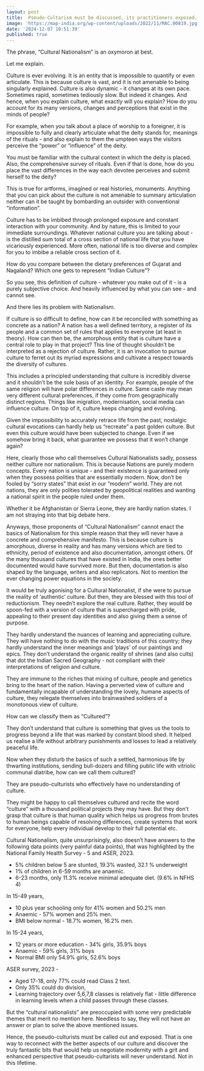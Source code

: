 ```yaml
---
layout: post
title:  Pseudo-Cultarism must be discussed, its practitioners exposed.
image: 'https://map-india.org/wp-content/uploads/2022/11/MAC.00819.jpg'
date: '2024-12-07 10:51:39'
published: true
---
```


The phrase, “Cultural Nationalism” is an oxymoron at best.

Let me explain.

Culture is ever evolving. It is an entity that is impossible to quantify or even articulate. This is because culture is vast, and it is not amenable to being singularly explained. Culture is also dynamic - it changes at its own pace. Sometimes rapid, sometimes tediously slow. But indeed it changes. And hence, when you explain culture, what exactly will you explain? How do you account for its many versions, changes and perceptions that exist in the minds of people?

For example, when you talk about a place of worship to a foreigner, it is impossible to fully and clearly articulate what the deity stands for, meanings of the rituals - and also explain to them the umpteen ways the visitors perceive the “power” or “influence” of the deity.

You must be familiar with the cultural context in which the deity is placed. Also, the comprehensive survey of rituals. Even if that is done, how do you place the vast differences in the way each devotee perceives and submit herself to the deity?

This is true for artforms, imagined or real histories, monuments. Anything that you can pick about the culture is not amenable to summary articulation neither can it be taught by bombarding an outsider with conventional “information”. 

Culture has to be imbibed through prolonged exposure and constant interaction with your community. And by nature, this is limited to your immediate surroundings. Whatever national culture you are talking about - is the distilled sum total of a cross section of national life that you have vicariously experienced. More often, national life is too diverse and complex for you to imbibe a reliable cross section of it.

How do you compare between the dietary preferences of Gujarat and Nagaland? Which one gets to represent “Indian Culture”? 

So you see, this definition of culture - whatever you make out of it - is a purely subjective choice. And heavily influenced by what you can see - and cannot see.

And there lies its problem with Nationalism.

If culture is so difficult to define, how can it be reconciled with something as concrete as a nation? A nation has a well defined territory, a register of its people and a common set of rules that applies to everyone (at least in theory). How can then be, the amorphous entity that is culture have a central role to play in that project?
This line of thought shouldn’t be interpreted as a rejection of culture. Rather, it is an invocation to pursue culture to ferret out its myriad expressions and cultivate a respect towards the diversity of cultures. 

This includes a principled understanding that culture is incredibly diverse and it shouldn’t be the sole basis of an identity. For example, people of the same religion will have polar differences in culture. Same caste may mean very different cultural preferences, if they come from geographically distinct regions. Things like migration, modernisation, social media can influence culture. On top of it, culture keeps changing and evolving.

Given the impossibility to accurately retrace life from the past, nostalgic cultural evocations can hardly help us “recreate” a past golden culture. But even this culture would have been subjected to change. Even if we somehow bring it back, what guarantee we possess that it won’t change again?

Here, clearly those who call themselves Cultural Nationalists sadly, possess neither culture nor nationalism. This is because Nations are purely modern concepts. Every nation is unique - and their existence is guaranteed only when they possess polities that are essentially modern. Now, don’t be fooled by “sorry states” that exist in our “modern” world. They are not nations, they are only polities tolerated by geopolitical realities and wanting a national spirit in the people ruled under them. 

Whether it be Afghanistan or Sierra Leone, they are hardly nation states. I am not straying into that big debate here.

Anyways, those proponents of “Cultural Nationalism” cannot enact the basics of Nationalism for this simple reason that they will never have a concrete and comprehensive manifesto. This is because culture is amorphous, diverse in reality and has many versions which are tied to ethnicity, period of existence and also documentation, amongst others. Of the many thousand cultures that have existed in India, the ones better documented would have survived more. But then, documentation is also shaped by the language, writers and also replicators. Not to mention the ever changing power equations in the society.

It would be truly agonising for a Cultural Nationalist, if she were to pursue the reality of ‘authentic’ culture. But then, they are blessed with this tool of reductionism. They needn’t explore the real culture. Rather, they would be spoon-fed with a version of culture that is supercharged with pride, appealing to their present day identities and also giving them a sense of purpose.

They hardly understand the nuances of learning and appreciating culture. They will have nothing to do with the music traditions of this country; they hardly understand the inner meanings and ‘plays’ of our paintings and epics. They don’t understand the organic reality of shrines (and also cults) that dot the Indian Sacred Geography - not compliant with their interpretations of religion and culture.

They are immune to the riches that mixing of culture, people and genetics bring to the heart of the nation. Having a perverted view of culture and fundamentally incapable of understanding the lovely, humane aspects of culture, they relegate themselves into brainwashed soldiers of a monotonous view of culture.

How can we classify them as “Cultured”?

They don’t understand that culture is something that gives us the tools to progress beyond a life that was marked by constant blood shed. It helped us realise a life without arbitrary punishments and losses to lead a relatively peaceful life.

Now when they disturb the basics of such a settled, harmonious life by thwarting institutions, sending bull-dozers and filling public life with vitriolic communal diatribe, how can we call them cultured?

They are pseudo-culturists who effectively have no understanding of culture.

They might be happy to call themselves cultured and recite the word “culture” with a thousand political projects they may have. But they don’t grasp that culture is that human quality which helps us progress from brutes to human beings capable of resolving differences, create systems that work for everyone, help every individual develop to their full potential etc.

Cultural Nationalism, quite unsurprisingly, also doesn’t have answers to the following data points (very painful data points), that was highlighted by the National Family Health Survey - 5 and ASER, 2023.

- 5% children below 5 are stunted, 19.3% wasted, 32.1 % underweight
- 1% of children in 6-59 months are anaemic.
- 6-23 months, only 11.3% receive minimal adequate diet. (9.6% in NFHS 4)

In 15-49 years,
- 10 plus year schooling only for 41% women and 50.2% men
- Anaemic - 57% women and 25% men.
- BMI below normal - 18.7% women, 16.2% men.

In 15-24 years,

- 12 years or more education - 34% girls, 35.9% boys
- Anaemic - 59% girls, 31% boys
- Normal BMI only 54.9% girls, 52.6% boys

ASER survey, 2023 - 
- Aged 17-18, only 77% could read Class 2 text.
- Only 35% could do division,
- Learning trajectory over 5,6,7,8 classes is relatively flat - little difference in learning levels when a child passes through these classes.

But the “cultural nationalists” are preoccupied with some very predictable themes that merit no mention here. Needless to say, they will not have an answer or plan to solve the above mentioned issues. 

Hence, the pseudo-culturists must be called out and exposed. That is one way to reconnect with the better aspects of our culture and discover the truly fantastic bits that would help us negotiate modernity with a grit and enhanced perspective that pseudo-cultarists will never understand. Not in this lifetime. 